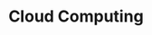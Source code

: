 ---
title: Cloud Computing
description: The cloud computing industry is a technology sector that provides computing services over the internet, or "the cloud". It's a relatively new industry that's growing rapidly as more companies adopt cloud services.
image: /assets/img/cloud-computing-industry.png
---